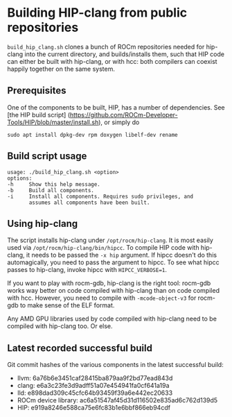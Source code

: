# Building HIP-clang from public repositories

`build_hip_clang.sh` clones a bunch of ROCm repositories needed for
hip-clang into the current directory, and builds/installs them, such
that HIP code can either be built with hip-clang, or with hcc: both
compilers can coexist happily together on the same system. 

## Prerequisites

One of the components to be built, HIP, has a number of dependencies. See
[the HIP build script]
(https://github.com/ROCm-Developer-Tools/HIP/blob/master/install.sh), 
or simply do
```
sudo apt install dpkg-dev rpm doxygen libelf-dev rename
```

## Build script usage

```
usage: ./build_hip_clang.sh <option>
options:
-h     Show this help message.
-b     Build all components.
-i     Install all components. Requires sudo privileges, and
       assumes all components have been built.
```

## Using hip-clang

The script installs hip-clang under `/opt/rocm/hip-clang`. It is most easily
used via `/opt/rocm/hip-clang/bin/hipcc`. To compile HIP code with hip-clang,
it needs to be passed the `-x hip` argument. If hipcc doesn't do this
automagically, you need to pass the argument to hipcc. To see what hipcc
passes to hip-clang, invoke hipcc with `HIPCC_VERBOSE=1`.

If you want to play with rocm-gdb, hip-clang is the right tool: rocm-gdb works
way better on code compiled with hip-clang than on code compiled with hcc. 
However, you need to compile with `-mcode-object-v3` for rocm-gdb to make
sense of the ELF format.

Any AMD GPU libraries used by code compiled with hip-clang need to be compiled
with hip-clang too. Or else.

## Latest recorded successful build

Git commit hashes of the various components in the latest successful build:
* llvm: 6a76b6e3451caf28415ba879aa9f2bd77ead843d
* clang: e6a3c23fe3d9adff51a07e454941fa0cf641a19a
* lld: e898dad309c45cfc64b93459f39a6e442ec20633
* ROCm device library: ac6a51547af45d31d116502e835ad6c762d139d5
* HIP: e919a8246e588ca75e6fc83b1e6bbf866eb94cdf
